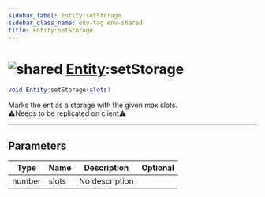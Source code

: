 ```yaml
---
sidebar_label: Entity:setStorage
sidebar_class_name: env-tag env-shared
title: Entity:setStorage
---
```


# <img src='/img/wiki/shared.png' alt='shared' data-tag='env-tag' /> [Entity](../entity/README.md):setStorage

```lua
void Entity:setStorage(slots)
```

Marks the ent as a storage with the given max slots.<br/>⚠️Needs to be replicated on client⚠️<br/>

-----------------
## Parameters

| Type   | Name | Description | Optional |
| ------ | ---- | ----------- | -------: |
| number | slots | No description |   |

